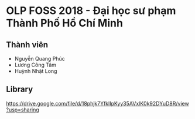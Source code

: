 # OLP FOSS 2018 - Đại học sư phạm Thành Phố Hồ Chí Minh

## Thành viên
- Nguyễn Quang Phúc
- Lương Công Tâm
- Huỳnh Nhật Long

## Library 
https://drive.google.com/file/d/18phjk7YfklIpKyy35AVxlK0k92DYuD8R/view?usp=sharing